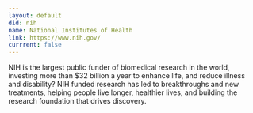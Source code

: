 ```yaml
---
layout: default
did: nih
name: National Institutes of Health
link: https://www.nih.gov/
currrent: false
---
```


NIH is the largest public funder of biomedical research in the world, investing more than $32 billion a year to enhance life, and reduce illness and disability? NIH funded research has led to breakthroughs and new treatments, helping people live longer, healthier lives, and building the research foundation that drives discovery.